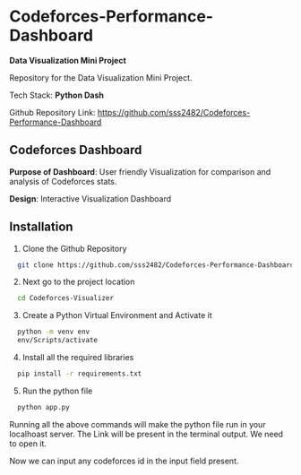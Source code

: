 # **Codeforces-Performance-Dashboard**

**Data Visualization Mini Project**

Repository for the Data Visualization Mini Project.

Tech Stack: **Python Dash**

Github Repository Link: https://github.com/sss2482/Codeforces-Performance-Dashboard

## **Codeforces Dashboard**

**Purpose of Dashboard**: User friendly Visualization for comparison and analysis of Codeforces stats.

**Design**: Interactive Visualization Dashboard

## Installation

1. Clone the Github Repository

```bash
  git clone https://github.com/sss2482/Codeforces-Performance-Dashboard.git
```

2. Next go to the project location

```bash
  cd Codeforces-Visualizer
```

3. Create a Python Virtual Environment and Activate it

```bash
  python -m venv env
  env/Scripts/activate
```

4. Install all the required libraries

```bash
  pip install -r requirements.txt
```

5. Run the python file

```bash
  python app.py
```

Running all the above commands will make the python file run in your localhoast server.
The Link will be present in the terminal output. We need to open it.

Now we can input any codeforces id in the input field present.
